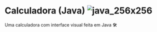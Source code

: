 # Calculadora (Java)    ![java_256x256](https://raw.githubusercontent.com/abrahamcalf/programming-languages-logos/master/src/java/java_128x128.png)

Uma calculadora com interface visual feita em Java 🛠
